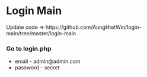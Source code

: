 <h1>Login Main</h1>
<p>Update code => https://github.com/AungHtetWin/login-main/tree/master/login-main </p>
<h3>Go to login.php</h3>
<ul>
  <li>email - admin@admin.com</li>
  <li>password - secret</li>
<ul>
	
	
